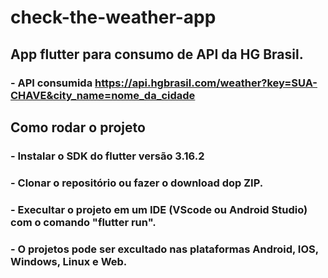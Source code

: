 # check-the-weather-app
## App flutter para consumo de API da HG Brasil.
### - API consumida https://api.hgbrasil.com/weather?key=SUA-CHAVE&city_name=nome_da_cidade

## Como rodar o projeto
### - Instalar o SDK do flutter versão 3.16.2
### - Clonar o repositório ou fazer o download dop ZIP.
### - Execultar o projeto em um IDE (VScode ou Android Studio) com o comando "flutter run".
### - O projetos pode ser excultado nas plataformas Android, IOS, Windows, Linux e Web.


